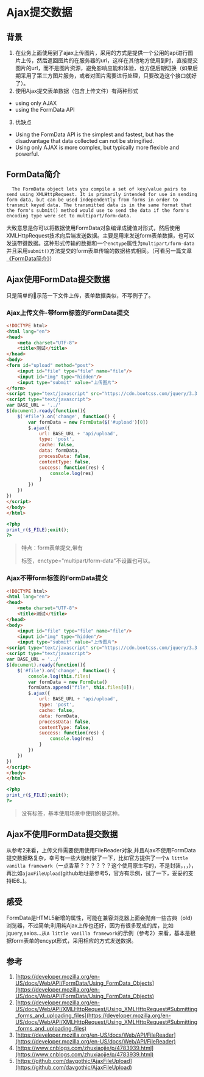 # Ajax提交数据
## 背景

1. 在业务上面使用到了ajax上传图片，采用的方式是提供一个公用的api进行图片上传，然后返回图片的在服务器的url，这样在其他地方使用到时，直接提交图片的url，而不是图片资源，避免影响应能和体验，也方便后期切换（如果后期采用了第三方图片服务，或者对图片需要进行处理，只要改造这个接口就好了）。
2. 使用Ajax提交表单数据（包含上传文件）有两种形式
  * using only AJAX
  * using the FormData API
3. 优缺点
  * Using the FormData API is the simplest and fastest, but has the disadvantage that data collected can not be stringified.
  * Using only AJAX is more complex, but typically more flexible and powerful.

## FormData简介

```
  The FormData object lets you compile a set of key/value pairs to send using XMLHttpRequest. It is primarily intended for use in sending form data, but can be used independently from forms in order to transmit keyed data. The transmitted data is in the same format that the form's submit() method would use to send the data if the form's encoding type were set to multipart/form-data.
```
  大致意思是你可以将数据使用FormData对象编译成键值对形式，然后使用XMLHttpRequest技术向后端发送数据。主要是用来发送form表单数据，也可以发送带键数据。这种形式传输的数据和一个`enctype`属性为`multipart/form-data`并且采用`submit()`方法提交的form表单传输的数据格式相同。（可看另一篇文章[《FormData简介》](http://birjemin.com/wiki/front-form-data)）

## Ajax使用FormData提交数据
  只是简单的示范一下文件上传，表单数据类似，不写例子了。

### Ajax上传文件-带form标签的FormData提交

```html
<!DOCTYPE html>
<html lang="en">
<head>
    <meta charset="UTF-8">
    <title>测试</title>
</head>
<body>
<form id="upload" method="post">
    <input id="file" type="file" name="file"/>
    <input id="img" type="hidden"/>
    <input type="submit" value="上传图片">
</form>
<script type="text/javascript" src="https://cdn.bootcss.com/jquery/3.3.1/jquery.min.js"></script>
<script type="text/javascript">
var BASE_URL = '../'
$(document).ready(function(){
    $('#file').on('change', function() {
        var formData = new FormData($('#upload')[0])
        $.ajax({
            url: BASE_URL + 'api/upload',
            type: 'post',
            cache: false,
            data: formData,
            processData: false,
            contentType: false,
            success: function(res) {
                console.log(res)
            }
        })
    })
})
</script>
</body>
</html>
```

```php
<?php
print_r($_FILE);exit();
?>
```

> 特点：form表单提交,带有<form>标签，enctype="multipart/form-data"不设置也可以。

### Ajax不带form标签的FormData提交

```html
<!DOCTYPE html>
<html lang="en">
<head>
    <meta charset="UTF-8">
    <title>测试</title>
</head>
<body>
    <input id="file" type="file" name="file"/>
    <input id="img" type="hidden"/>
    <input type="submit" value="上传图片">
<script type="text/javascript" src="https://cdn.bootcss.com/jquery/3.3.1/jquery.min.js"></script>
<script type="text/javascript">
var BASE_URL = '../'
$(document).ready(function(){
    $('#file').on('change', function() {
        console.log(this.files)
        var formData = new FormData()
        formData.append("file", this.files[0]);
        $.ajax({
            url: BASE_URL + 'api/upload',
            type: 'post',
            cache: false,
            data: formData,
            processData: false,
            contentType: false,
            success: function(res) {
                console.log(res)
            }
        })
    })
})
</script>
</body>
</html>
```

```php
<?php
print_r($_FILE);exit();
?>
```

> 没有<form>标签，基本使用场景中使用的是这种。

## Ajax不使用FormData提交数据
从参考2来看，上传文件需要使用使用FileReader对象,并且Ajax不使用FormData提交数据略复杂，幸亏有一些大咖封装了一下，比如官方提供了一个`A little vanilla framework`（一点香草？？？？？？这个使用原生写的，不是封装，，，），再比如`ajaxFileUpload`(github地址是参考5，官方有示例，试了一下，妥妥的支持IE6..)。

## 感受
FormData是HTML5新增的属性，可能在兼容浏览器上面会抛弃一些古典（old）浏览器，不过简单;利用纯Ajax上传也还好，因为有很多现成的库，比如jquery,axios...从`A little vanilla framework`的示例（参考2）来看，基本是根据form表单的encypt形式，采用相应的方式发送数据。

## 参考
1. [https://developer.mozilla.org/en-US/docs/Web/API/FormData/Using_FormData_Objects](https://developer.mozilla.org/en-US/docs/Web/API/FormData/Using_FormData_Objects)
2. [https://developer.mozilla.org/en-US/docs/Web/API/XMLHttpRequest/Using_XMLHttpRequest#Submitting_forms_and_uploading_files](https://developer.mozilla.org/en-US/docs/Web/API/XMLHttpRequest/Using_XMLHttpRequest#Submitting_forms_and_uploading_files)
3. [https://developer.mozilla.org/en-US/docs/Web/API/FileReader](https://developer.mozilla.org/en-US/docs/Web/API/FileReader)
4. [https://www.cnblogs.com/zhuxiaojie/p/4783939.html](https://www.cnblogs.com/zhuxiaojie/p/4783939.html)
5. [https://github.com/davgothic/AjaxFileUpload](https://github.com/davgothic/AjaxFileUpload)